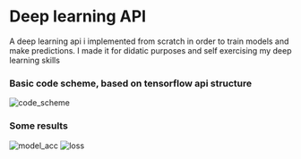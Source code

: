 # Deep learning API
A deep learning api i implemented from scratch in order to train models and make predictions. I made it for didatic purposes and self exercising my deep learning skills

### Basic code scheme, based on tensorflow api structure
![code_scheme](https://user-images.githubusercontent.com/53539227/103484831-84b62d00-4dd0-11eb-972a-0d90a439027e.png)
### Some results
![model_acc](https://user-images.githubusercontent.com/53539227/103484833-85e75a00-4dd0-11eb-88b6-650fda993dfa.png)
![loss](https://user-images.githubusercontent.com/53539227/103484834-87188700-4dd0-11eb-9141-3c39aa68a12f.png)
